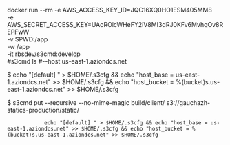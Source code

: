 docker run --rm -e AWS_ACCESS_KEY_ID=JQC16XQ0HO1ESM405MM8 \
                -e AWS_SECRET_ACCESS_KEY=UAoROicWHeFY2iV8MI3dRJ0KFv6MvhqOv8REPFwW \
                -v $PWD:/app \
                -w /app \
                -it rbsdev/s3cmd:develop \
                #s3cmd ls #--host us-east-1.aziondcs.net

$ echo "[default] " > $HOME/.s3cfg && echo "host_base = us-east-1.aziondcs.net" >> $HOME/.s3cfg && echo "host_bucket = %(bucket)s.us-east-1.aziondcs.net" >> $HOME/.s3cfg

$ s3cmd put --recursive --no-mime-magic build/client/ s3://gauchazh-statics-production/static/




                echo "[default] " > $HOME/.s3cfg && echo "host_base = us-east-1.aziondcs.net" >> $HOME/.s3cfg && echo "host_bucket = %(bucket)s.us-east-1.aziondcs.net" >> $HOME/.s3cfg
